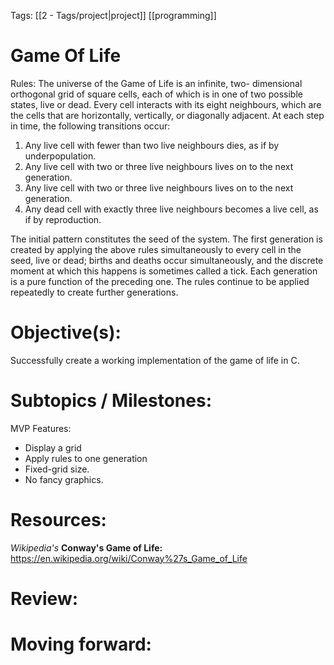 Tags: [[2 - Tags/project|project]] [[programming]]

# **Game Of Life**

Rules:
The universe of the Game of Life is an infinite, two-
dimensional orthogonal grid of square cells, each of which is in one of two possible states, live or dead. Every cell interacts with its eight neighbours, which are the cells that are horizontally, vertically, or diagonally adjacent. At each step in time, the following transitions occur:

1. Any live cell with fewer than two live neighbours dies, as if by underpopulation.
2. Any live cell with two or three live neighbours lives on to the next generation.
3. Any live cell with two or three live neighbours lives on to the next generation.
4. Any dead cell with exactly three live neighbours becomes a live cell, as if by reproduction.

The initial pattern constitutes the seed of the system. The first generation is created by applying the above rules simultaneously to every cell in the seed, live or dead; births and deaths occur simultaneously, and the discrete moment at which this happens is sometimes called a tick. Each generation is a pure function of the preceding one. The rules continue to be applied repeatedly to create further generations.

# Objective(s):
Successfully create a working implementation of the game of life in C.

# Subtopics / Milestones:
MVP Features:
- Display a grid
- Apply rules to one generation
- Fixed-grid size. 
- No fancy graphics.



# Resources:
*Wikipedia's*
**Conway's Game of Life:** https://en.wikipedia.org/wiki/Conway%27s_Game_of_Life



# Review:



# Moving forward:




